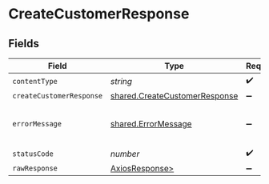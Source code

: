 # CreateCustomerResponse


## Fields

| Field                                                                          | Type                                                                           | Required                                                                       | Description                                                                    |
| ------------------------------------------------------------------------------ | ------------------------------------------------------------------------------ | ------------------------------------------------------------------------------ | ------------------------------------------------------------------------------ |
| `contentType`                                                                  | *string*                                                                       | :heavy_check_mark:                                                             | N/A                                                                            |
| `createCustomerResponse`                                                       | [shared.CreateCustomerResponse](../../models/shared/createcustomerresponse.md) | :heavy_minus_sign:                                                             | Success                                                                        |
| `errorMessage`                                                                 | [shared.ErrorMessage](../../models/shared/errormessage.md)                     | :heavy_minus_sign:                                                             | The request made is not valid.                                                 |
| `statusCode`                                                                   | *number*                                                                       | :heavy_check_mark:                                                             | N/A                                                                            |
| `rawResponse`                                                                  | [AxiosResponse>](https://axios-http.com/docs/res_schema)                       | :heavy_minus_sign:                                                             | N/A                                                                            |